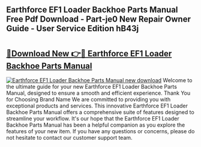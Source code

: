 ## Earthforce EF1 Loader Backhoe Parts Manual Free Pdf Download - Part-je0 New Repair Owner Guide - User Service Edition hB43j

# <h2><a href="http://bc52820.oget.top/?id=Earthforce+EF1+Loader+Backhoe+Parts+Manual">🔗Download New 👉🔴 Earthforce EF1 Loader Backhoe Parts Manual</a></h2>

[![Earthforce EF1 Loader Backhoe Parts Manual new download](https://i.imgur.com/5g1atiW.png)](http://bc52820.oget.top/?id=Earthforce+EF1+Loader+Backhoe+Parts+Manual)
Welcome to the ultimate guide for your new Earthforce EF1 Loader Backhoe Parts Manual, designed to ensure a smooth and efficient experience. Thank You for Choosing Brand Name We are committed to providing you with exceptional products and services. This innovative Earthforce EF1 Loader Backhoe Parts Manual offers a comprehensive suite of features designed to streamline your workflow. It's our hope that the Earthforce EF1 Loader Backhoe Parts Manual has been a helpful companion as you explore the features of your new item. If you have any questions or concerns, please do not hesitate to contact our customer support team.
